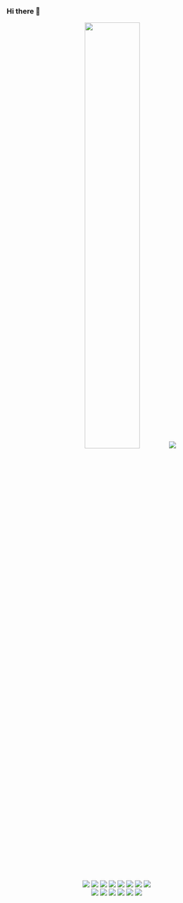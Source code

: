 ### Hi there 👋
<p>
  <p align="center">
    <img height="50%" width="auto" src ="https://github-readme-stats.vercel.app/api/top-langs/?username=Seven7Mick&layout=compact&hide_border=true&theme=darcula&bg_color=00000000&langs_count=6&hide=jupyter%20notebook,tex,css,php">
    <img src ="https://github-readme-streak-stats.herokuapp.com?user=Seven7Mick&theme=darcula&hide_border=true&background=FFFFFF00">
  </p>

  <p align="center">
    <img src="https://img.shields.io/badge/-Vue.js-42B883?style=flat-square&logo=Vue.js&logoColor=white"/>
    <img src="https://img.shields.io/badge/-Nuxt.js-00DC82?style=flat-square&logo=nuxtdotjs&logoColor=white"/>
    <img src="https://img.shields.io/badge/-React-61DAFB?style=flat-square&logo=react&logoColor=black"/>
    <img src="https://img.shields.io/badge/-TypeScript-3178C6?style=flat-square&logo=typescript&logoColor=white"/>
    <img src="https://img.shields.io/badge/-Vite-646CFF?style=flat-square&logo=vite&logoColor=white"/>
    <img src="https://img.shields.io/badge/-HTML5-E34F26?style=flat-square&logo=HTML5&logoColor=white"/>
    <img src="https://img.shields.io/badge/-Sass-CC6699?style=flat-square&logo=sass&logoColor=white"/>
    <img src="https://img.shields.io/badge/-CSS3-1572B6?style=flat-square&logo=CSS3&logoColor=white"/><br/>
    <img src="https://img.shields.io/badge/-pnpm-F69220?style=flat-square&logo=pnpm&logoColor=white"/>
    <img src="https://img.shields.io/badge/-npm-CB3837?style=flat-square&logo=npm&logoColor=white"/>
    <img src="https://img.shields.io/badge/-Git-F44D27?style=flat-square&logo=Git&logoColor=white"/>
    <img src="https://img.shields.io/badge/-Github-181717?style=flat-square&logo=GitHub&logoColor=white"/>
    <img src="https://img.shields.io/badge/-GitLab-FC6D26?style=flat-square&logo=gitlab&logoColor=white"/>
    <img src="https://img.shields.io/badge/-Visual%20Studio%20Code-23A9F2?style=flat-square&logo=Visual%20Studio%20Code&logoColor=white"/>
  </p>
</p>
<!--
**Seven7Mick/Seven7Mick** is a ✨ _special_ ✨ repository because its `README.md` (this file) appears on your GitHub profile.

Here are some ideas to get you started:

- 🔭 I’m currently working on ...
- 🌱 I’m currently learning ...
- 👯 I’m looking to collaborate on ...
- 🤔 I’m looking for help with ...
- 💬 Ask me about ...
- 📫 How to reach me: ...
- 😄 Pronouns: ...
- ⚡ Fun fact: ...
-->
